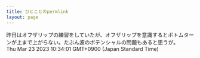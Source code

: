 ```yaml
---
title: ひとことのpermlink
layout: page
---
```

<div class="box" dt="1679535241722">
  昨日はオフザリップの練習をしていたが、オフザリップを意識するとボトムターンが上まで上がらない。たぶん波のポテンシャルの問題もあると思うが。
  <div class="content is-small">Thu Mar 23 2023 10:34:01 GMT+0900 (Japan Standard Time)</div>
</div>